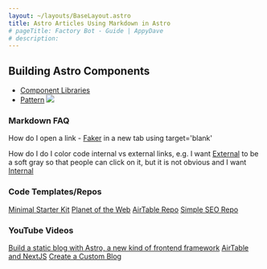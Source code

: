 ```yaml
---
layout: ~/layouts/BaseLayout.astro
title: Astro Articles Using Markdown in Astro
# pageTitle: Factory Bot - Guide | AppyDave
# description: 
---
```



## Building Astro Components

- [Component Libraries](https://open-wc.org/guides/community/component-libraries/)
- [Pattern]()
![](https://pbs.twimg.com/media/FcydvXTWYAAO-8w?format=jpg&name=900x900)

### Markdown FAQ

How do I open a link - [Faker](https://github.com/faker-ruby/faker) in a new tab using target='blank'

How do I do I color code internal vs external links, e.g. I want [External](https://github.com/faker-ruby/faker) 
to be a soft gray so that people can click on it, but it is not obvious and I want [Internal](https://appydave.com/ruby/gems/faker) 

### Code Templates/Repos

[Minimal Starter Kit](https://github.dev/littlesticks/astro-minimal-starter)
[Planet of the Web](https://github.com/planetoftheweb/astro)
[AirTable Repo](https://github.dev/perkinsjr/astro-airtable)
[Simple SEO Repo](https://github.dev/perkinsjr/simple-astro-seo)

### YouTube Videos

[Build a static blog with Astro, a new kind of frontend framework](https://www.youtube.com/watch?v=CzMQmkce94g)
[AirTable and NextJS](https://www.youtube.com/watch?v=K1-ANCLd47k)
[Create a Custom Blog](https://www.youtube.com/watch?v=3yip2wSRX_4)
